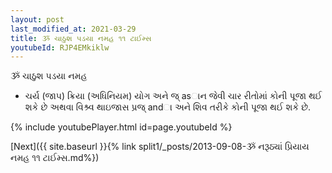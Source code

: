 ```yaml
---
layout: post
last_modified_at: 2021-03-29
title: ૐ ચાઠુશ પડયા નમહ ૧૧ ટાઈમ્સ
youtubeId: RJP4EMkiklw
---
```

 
 
 ૐ ચાઠુશ પડયા નમહ  
 
 -  ચર્ય (જાપ) ક્રિયા (અધિનિયમ) યોગ અને જ્ asાન જેવી ચાર રીતોમાં કોની પૂજા થઈ શકે છે અથવા વિશ્ર્વ થાઇજાસ પ્રજ્ andા અને શિવ તરીકે કોની પૂજા થઈ શકે છે. 
 
  
 
  
 
 
 
 
 
 


{% include youtubePlayer.html id=page.youtubeId %}
 
[Next]({{ site.baseurl }}{% link  split1/_posts/2013-09-08-ૐ નરૂઠ્યાં પ્રિયાય નમહ ૧૧ ટાઈમ્સ.md%})
 
